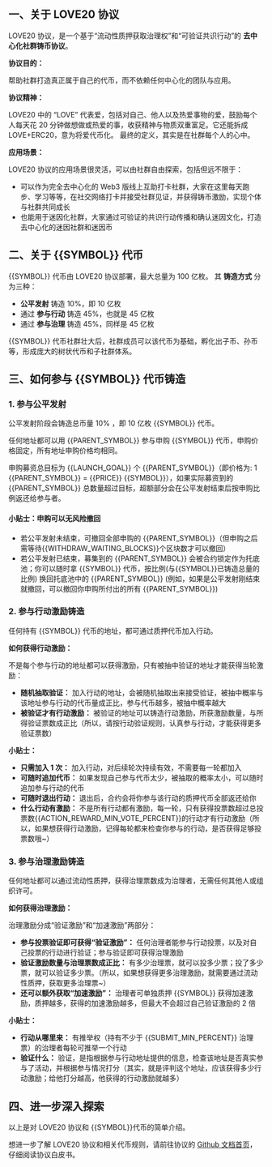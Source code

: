## 一、关于 LOVE20 协议 ​

LOVE20 协议，是一个基于“流动性质押获取治理权”和“可验证共识行动”的 **去中心化社群铸币协议**。

**协议目的：**

帮助社群打造真正属于自己的代币，而不依赖任何中心化的团队与应用。​

**协议精神：**

LOVE20 中的 “LOVE” 代表爱，包括对自己、他人以及热爱事物的爱，鼓励每个人每天花 20 分钟做想做或热爱的事，收获精神与物质双重富足。它还能拆成 LOVE+ERC20，意为将爱代币化。​ 最终的定义，其实是在社群每个人的心中。

**应用场景：**

LOVE20 协议的应用场景很灵活，可以由社群自由探索，包括但远不限于：

- 可以作为完全去中心化的 Web3 版线上互助打卡社群，大家在这里每天跑步、学习等等，在社交网络打卡并接受社群见证，并获得铸币激励，实现个体与社群共同成长
- 也能用于迷因化社群，大家通过可验证的共识行动传播和确认迷因文化，打造去中心化的迷因社群和迷因币

## 二、关于 {{SYMBOL}} 代币 ​

{{SYMBOL}} 代币由 LOVE20 协议部署，最大总量为 100 亿枚。​
其 **铸造方式** 分为三种：

- **公平发射** 铸造 10%，即 10 亿枚
- 通过 **参与行动** 铸造 45%，也就是 45 亿枚
- 通过 **参与治理** 铸造 45%，同样是 45 亿枚

{{SYMBOL}} 代币社群壮大后，社群成员可以该代币为基础，孵化出子币、孙币等，形成庞大的树状代币和子社群体系。​

## 三、如何参与 {{SYMBOL}} 代币铸造 ​

### 1. 参与公平发射 ​

公平发射阶段会铸造总币量 10% ，即 10 亿枚 {{SYMBOL}} 代币。

任何地址都可以用 {{PARENT_SYMBOL}} 参与申购 {{SYMBOL}} 代币，申购价格固定，所有地址申购价格均相同。

申购募资总目标为 {{LAUNCH_GOAL}} 个 {{PARENT_SYMBOL}}（即价格为: 1 {{PARENT_SYMBOL}} = {{PRICE}} {{SYMBOL}}），如果实际募资到的 {{PARENT_SYMBOL}} 总数量超过目标，超额部分会在公平发射结束后按申购比例返还给参与者。

#### 小贴士：申购可以无风险撤回

- 若公平发射未结束，可撤回全部申购的 {{PARENT_SYMBOL}}（但申购之后需等待{{WITHDRAW_WAITING_BLOCKS}}个区块数才可以撤回）
- 若公平发射已结束，募集到的 {{PARENT_SYMBOL}} 会被合约锁定作为托底池；你可以随时拿 {{SYMBOL}} 代币，按比例(与{{SYMBOL}}已铸造总量的比例) 换回托底池中的 {{PARENT_SYMBOL}} (例如，如果是公平发射刚结束就撤回，可以撤回你申购所付出的所有 {{PARENT_SYMBOL}})

### 2. 参与行动激励铸造 ​

任何持有 {{SYMBOL}} 代币的地址，都可通过质押代币加入行动。

**如何获得行动激励：**

不是每个参与行动的地址都可以获得激励，只有被抽中验证的地址才能获得当轮激励：

- **随机抽取验证：** 加入行动的地址，会被随机抽取出来接受验证，被抽中概率与该地址参与行动的代币量成正比，参与代币越多，被抽中概率越大
- **被验证才有行动激励：** 被验证的地址可以铸造行动激励，所获激励数量，与所得验证票数成正比（所以，请按行动验证规则，认真参与行动，才能获得更多验证票数）

**小贴士：**

- **只需加入 1 次：** 加入行动，对后续轮次持续有效，不需要每一轮都加入
- **可随时追加代币：** 如果发现自己参与代币太少，被抽取的概率太小，可以随时追加参与行动的代币
- **可随时退出行动：** 退出后，合约会将你参与该行动的质押代币全部返还给你
- **什么行动有激励：** 不是所有行动都有激励，每一轮，只有获得投票数超过总投票数{{ACTION_REWARD_MIN_VOTE_PERCENT}}的行动才有行动激励（所以，如果想获得行动激励，记得每轮都来检查你参与的行动，是否获得足够投票数哦~）

### 3. 参与治理激励铸造

任何地址都可以通过流动性质押，获得治理票数成为治理者，无需任何其他人或组织许可。

**如何获得治理激励：**

治理激励分成“验证激励”和“加速激励”两部分：

- **参与投票验证即可获得“验证激励”：** 任何治理者能参与行动投票，以及对自己投票的行动进行验证；参与验证即可获得治理激励
- **验证激励数量与治理票数成正比：** 有多少治理票，就可以投多少票；投了多少票，就可以验证多少票。（所以，如果想获得更多治理激励，就需要通过流动性质押，获取更多治理票~）
- **还可以额外获取“加速激励”：** 治理者可单独质押 {{SYMBOL}} 获得加速激励，质押越多，获得的加速激励越多，但最大不会超过自己验证激励的 2 倍

**小贴士：**

- **行动从哪里来：** 有推举权（持有不少于 {{SUBMIT_MIN_PERCENT}} 治理票）的治理者每轮可推举一个行动
- **验证什么：** 验证，是指根据参与行动地址提供的信息，检查该地址是否真实参与了活动，并根据参与情况打分（其实，就是评判这个地址，应该获得多少行动激励；给他打分越高，他获得的行动激励就越多）

## 四、进一步深入探索

以上是对 LOVE20 协议和 {{SYMBOL}}代币的简单介绍。

想进一步了解 LOVE20 协议和相关代币规则，请前往协议的 [Github 文档首页](https://love20tkm.github.io/docs/)，仔细阅读协议白皮书。
